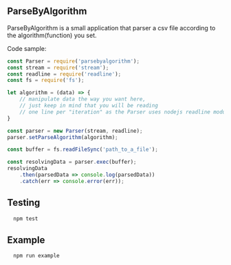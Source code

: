 ## ParseByAlgorithm

ParseByAlgorithm is a small application that parser a csv file according to the algorithm(function) you set.

Code sample:
```javascript
const Parser = require('parsebyalgorithm');
const stream = require('stream');
const readline = require('readline');
const fs = require('fs');

let algorithm = (data) => {
    // manipulate data the way you want here,
    // just keep in mind that you will be reading
    // one line per "iteration" as the Parser uses nodejs readline module
}

const parser = new Parser(stream, readline);
parser.setParseAlgorithm(algorithm);

const buffer = fs.readFileSync('path_to_a_file');

const resolvingData = parser.exec(buffer);
resolvingData
    .then(parsedData => console.log(parsedData))
    .catch(err => console.error(err));
```

## Testing

```bash
  npm test
```

## Example
 
```bash
  npm run example 
```
